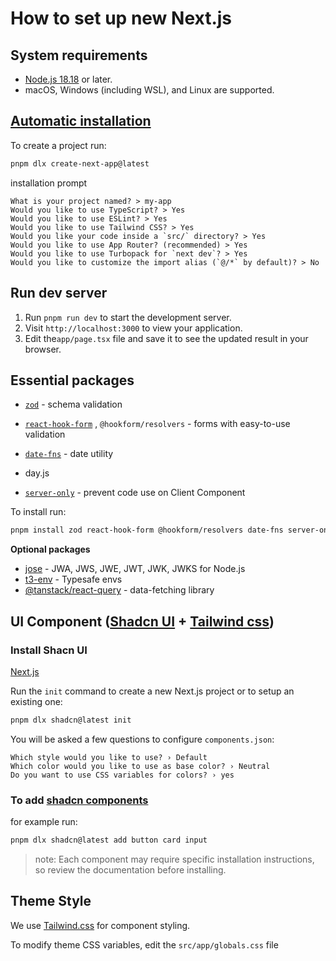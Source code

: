 # How to set up new Next.js

## **System requirements**

- [Node.js 18.18](https://nodejs.org/) or later.
- macOS, Windows (including WSL), and Linux are supported.

## [**Automatic installation**](https://nextjs.org/docs/app/getting-started/installation#automatic-installation)

To create a project run:

```bash
pnpm dlx create-next-app@latest
```

installation prompt

```
What is your project named? > my-app
Would you like to use TypeScript? > Yes
Would you like to use ESLint? > Yes
Would you like to use Tailwind CSS? > Yes
Would you like your code inside a `src/` directory? > Yes
Would you like to use App Router? (recommended) > Yes
Would you like to use Turbopack for `next dev`? > Yes
Would you like to customize the import alias (`@/*` by default)? > No
```

## Run dev server

1. Run `pnpm run dev` to start the development server.
2. Visit `http://localhost:3000` to view your application.
3. Edit the`app/page.tsx` file and save it to see the updated result in your browser.

## Essential packages

- [`zod`](https://zod.dev) - schema validation
- [`react-hook-form`](https://react-hook-form.com/) , `@hookform/resolvers` - forms with easy-to-use validation
- [`date-fns`](https://date-fns.org/) - date utility
- day.js

- [`server-only`](https://www.npmjs.com/package/server-only) - prevent code use on Client Component

To install run:

```bash
pnpm install zod react-hook-form @hookform/resolvers date-fns server-only
```

**Optional packages**

- [jose](https://github.com/panva/jose) - JWA, JWS, JWE, JWT, JWK, JWKS for Node.js
- [t3-env](https://github.com/t3-oss/t3-env) - Typesafe envs
- [@tanstack/react-query](https://tanstack.com/query/v5/docs/framework/react/installation) - data-fetching library

## UI Component ([Shadcn UI](https://ui.shadcn.com/) + [Tailwind css](https://tailwindcss.com/))

### Install Shacn UI

[Next.js](https://ui.shadcn.com/docs/installation/next)

Run the `init` command to create a new Next.js project or to setup an existing one:

```bash
pnpm dlx shadcn@latest init
```

You will be asked a few questions to configure `components.json`:

```
Which style would you like to use? › Default
Which color would you like to use as base color? › Neutral
Do you want to use CSS variables for colors? › yes

```

### To add [shadcn components](https://ui.shadcn.com/docs/components)

for example run:

```bash
pnpm dlx shadcn@latest add button card input
```

> note: Each component may require specific installation instructions, so review the documentation before installing.

## Theme Style

We use [Tailwind.css](https://tailwindcss.com/) for component styling.

To modify theme CSS variables, edit the `src/app/globals.css` file
